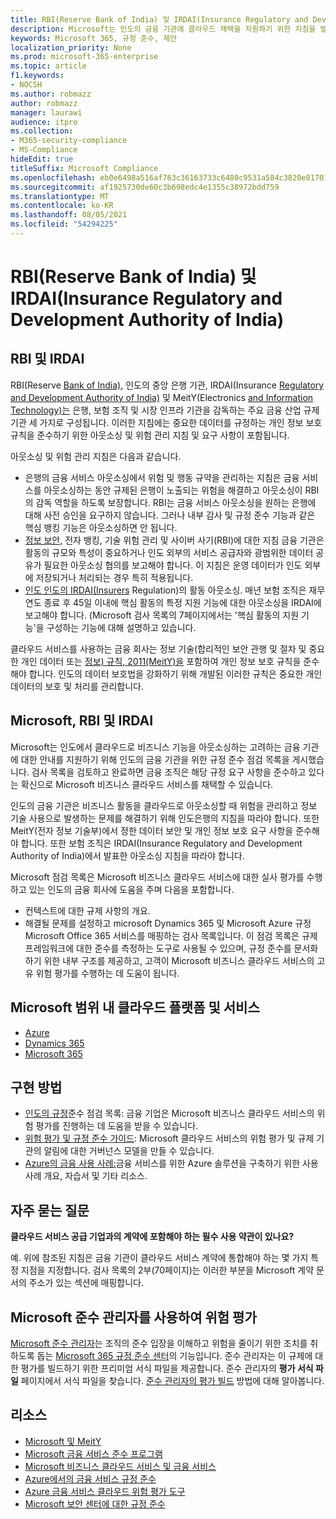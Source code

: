 ```yaml
---
title: RBI(Reserve Bank of India) 및 IRDAI(Insurance Regulatory and Development Authority of India)
description: Microsoft는 인도의 금융 기관에 클라우드 채택을 지원하기 위한 지침을 발표했습니다.
keywords: Microsoft 365, 규정 준수, 제안
localization_priority: None
ms.prod: microsoft-365-enterprise
ms.topic: article
f1.keywords:
- NOCSH
ms.author: robmazz
author: robmazz
manager: laurawi
audience: itpro
ms.collection:
- M365-security-compliance
- MS-Compliance
hideEdit: true
titleSuffix: Microsoft Compliance
ms.openlocfilehash: eb0e6498a516af763c36163733c6480c9531a584c3820e01701fdcf31089b8e3
ms.sourcegitcommit: af1925730de60c3b698edc4e1355c38972bdd759
ms.translationtype: MT
ms.contentlocale: ko-KR
ms.lasthandoff: 08/05/2021
ms.locfileid: "54294225"
---
```

# <a name="reserve-bank-of-india-rbi-and-insurance-regulatory-and-development-authority-of-india-irdai"></a>RBI(Reserve Bank of India) 및 IRDAI(Insurance Regulatory and Development Authority of India)

## <a name="about-rbi-and-irdai"></a>RBI 및 IRDAI

RBI(Reserve [Bank of India),](https://www.rbi.org.in/) 인도의 중앙 은행 기관, IRDAI(Insurance [Regulatory and Development Authority of India)](https://www.irdai.gov.in/Defaulthome.aspx?page=H1) 및 MeitY(Electronics [and Information Technology)는](https://meity.gov.in/content/information-technology-act) 은행, 보험 조직 및 시장 인프라 기관을 감독하는 주요 금융 산업 규제 기관 세 가지로 구성됩니다. 이러한 지침에는 중요한 데이터를 규정하는 개인 정보 보호 규칙을 준수하기 위한 아웃소싱 및 위험 관리 지침 및 요구 사항이 포함됩니다.

아웃소싱 및 위험 관리 지침은 다음과 같습니다.

- [](https://rbidocs.rbi.org.in/rdocs/notification/PDFs/73713.pdf) 은행의 금융 서비스 아웃소싱에서 위험 및 행동 규약을 관리하는 지침은 금융 서비스를 아웃소싱하는 동안 규제된 은행이 노출되는 위험을 해결하고 아웃소싱이 RBI의 감독 역할을 하도록 보장합니다. RBI는 금융 서비스 아웃소싱을 원하는 은행에 대해 사전 승인을 요구하지 않습니다. 그러나 내부 감사 및 규정 준수 기능과 같은 핵심 뱅킹 기능은 아웃소싱하면 안 됩니다.
- [정보 보안,](https://rbidocs.rbi.org.in/rdocs/content/PDFs/GBS300411F.pdf) 전자 뱅킹, 기술 위험 관리 및 사이버 사기(RBI)에 대한 지침 금융 기관은 활동의 규모와 특성이 중요하거나 인도 외부의 서비스 공급자와 광범위한 데이터 공유가 필요한 아웃소싱 협의를 보고해야 합니다. 이 지침은 운영 데이터가 인도 외부에 저장되거나 처리되는 경우 특히 적용됩니다.
- [인도 인도의 IRDAI(Insurers](https://www.irdai.gov.in/ADMINCMS/cms/frmGeneral_Layout.aspx?page=PageNo3149&flag=1) Regulation)의 활동 아웃소싱. 매년 보험 조직은 재무 연도 종료 후 45일 이내에 핵심 활동의 특정 지원 기능에 대한 아웃소싱을 IRDAI에 보고해야 합니다. (Microsoft 검사 목록의 [](https://servicetrust.microsoft.com/Documents/TrustDocuments?command=Download&downloadType=Document&downloadId=26f4af15-2771-4cd4-a7c7-9328149f9453&docTab=6d000410-c9e9-11e7-9a91-892aae8839ad_Compliance_Guides) 7페이지에서는 '핵심 활동의 지원 기능'을 구성하는 기능에 대해 설명하고 있습니다.

클라우드 서비스를 사용하는 금융 회사는 정보 기술(합리적인 보안 관행 및 절차 및 중요한 개인 데이터 또는 [정보) 규칙, 2011(MeitY)을](https://meity.gov.in/sites/upload_files/dit/files/GSR313E_10511\(1\).pdf) 포함하여 개인 정보 보호 규칙을 준수해야 합니다. 인도의 데이터 보호법을 강화하기 위해 개발된 이러한 규칙은 중요한 개인 데이터의 보호 및 처리를 관리합니다.

## <a name="microsoft-rbi-and-irdai"></a>Microsoft, RBI 및 IRDAI

Microsoft는 인도에서 클라우드로 비즈니스 기능을 아웃소싱하는 고려하는 금융 기관에 대한 안내를 지원하기 위해 인도의 금융 기관을 위한 규정 준수 점검 목록을 게시했습니다. 검사 목록을 검토하고 [](https://servicetrust.microsoft.com/Documents/TrustDocuments?command=Download&downloadType=Document&downloadId=26f4af15-2771-4cd4-a7c7-9328149f9453&docTab=6d000410-c9e9-11e7-9a91-892aae8839ad_Compliance_Guides)완료하면 금융 조직은 해당 규정 요구 사항을 준수하고 있다는 확신으로 Microsoft 비즈니스 클라우드 서비스를 채택할 수 있습니다.

인도의 금융 기관은 비즈니스 활동을 클라우드로 아웃소싱할 때 위험을 관리하고 정보 기술 사용으로 발생하는 문제를 해결하기 위해 인도은행의 지침을 따라야 합니다. 또한 MeitY(전자 정보 기술부)에서 정한 데이터 보안 및 개인 정보 보호 요구 사항을 준수해야 합니다. 또한 보험 조직은 IRDAI(Insurance Regulatory and Development Authority of India)에서 발표한 아웃소싱 지침을 따라야 합니다.

Microsoft 점검 목록은 Microsoft 비즈니스 클라우드 서비스에 대한 실사 평가를 수행하고 있는 인도의 금융 회사에 도움을 주며 다음을 포함합니다.

- 컨텍스트에 대한 규제 사항의 개요.
- 해결될 문제를 설정하고 microsoft Dynamics 365 및 Microsoft Azure 규정 Microsoft Office 365 서비스를 매핑하는 검사 목록입니다. 이 점검 목록은 규제 프레임워크에 대한 준수를 측정하는 도구로 사용될 수 있으며, 규정 준수를 문서화하기 위한 내부 구조를 제공하고, 고객이 Microsoft 비즈니스 클라우드 서비스의 고유 위험 평가를 수행하는 데 도움이 됩니다.

## <a name="microsoft-in-scope-cloud-platforms--services"></a>Microsoft 범위 내 클라우드 플랫폼 및 서비스

- [Azure](https://gallery.technet.microsoft.com/Overview-of-Azure-c1be3942)
- [Dynamics 365](https://aka.ms/d365-compliance-list)
- [Microsoft 365](https://servicetrust.microsoft.com/ViewPage/TrustDocuments?command=Download&downloadType=Document&downloadId=9f756cce-b15d-45a9-94d7-6a583dee4401&docTab=6d000410-c9e9-11e7-9a91-892aae8839ad_Compliance_Guides)

## <a name="how-to-implement"></a>구현 방법

- [인도의 규정](https://servicetrust.microsoft.com/Documents/TrustDocuments?command=Download&downloadType=Document&downloadId=26f4af15-2771-4cd4-a7c7-9328149f9453&docTab=6d000410-c9e9-11e7-9a91-892aae8839ad_Compliance_Guides)준수 점검 목록: 금융 기업은 Microsoft 비즈니스 클라우드 서비스의 위험 평가를 진행하는 데 도움을 받을 수 있습니다.
- [위험 평가 및 규정 준수 가이드](https://servicetrust.microsoft.com/ViewPage/TrustDocuments?command=Download&downloadType=Document&downloadId=edee9b14-3661-4a16-ba83-c35caf672bd7&docTab=6d000410-c9e9-11e7-9a91-892aae8839ad_FAQ_and_White_Papers): Microsoft 클라우드 서비스의 위험 평가 및 규제 기관의 알림에 대한 거버넌스 모델을 만들 수 있습니다.
- [Azure의 금융 사용 사례:](/azure/industry/financial/)금융 서비스를 위한 Azure 솔루션을 구축하기 위한 사용 사례 개요, 자습서 및 기타 리소스.

## <a name="frequently-asked-questions"></a>자주 묻는 질문

**클라우드 서비스 공급 기업과의 계약에 포함해야 하는 필수 사용 약관이 있나요?**

예. 위에 참조된 지침은 금융 기관이 클라우드 서비스 계약에 통합해야 하는 몇 가지 특정 지점을 지정합니다. 검사 목록의 [](https://servicetrust.microsoft.com/Documents/TrustDocuments?command=Download&downloadType=Document&downloadId=26f4af15-2771-4cd4-a7c7-9328149f9453&docTab=6d000410-c9e9-11e7-9a91-892aae8839ad_Compliance_Guides) 2부(70페이지)는 이러한 부분을 Microsoft 계약 문서의 주소가 있는 섹션에 매핑합니다.

## <a name="use-microsoft-compliance-manager-to-assess-your-risk"></a>Microsoft 준수 관리자를 사용하여 위험 평가

[Microsoft 준수 관리자](/microsoft-365/compliance/compliance-manager)는 조직의 준수 입장을 이해하고 위험을 줄이기 위한 조치를 취하도록 돕는 [Microsoft 365 규정 준수 센터](/microsoft-365/compliance/microsoft-365-compliance-center)의 기능입니다. 준수 관리자는 이 규제에 대한 평가를 빌드하기 위한 프리미엄 서식 파일을 제공합니다. 준수 관리자의 **평가 서식 파일** 페이지에서 서식 파일을 찾습니다. [준수 관리자의 평가 빌드](/microsoft-365/compliance/compliance-manager-assessments) 방법에 대해 알아봅니다.

## <a name="resources"></a>리소스

- [Microsoft 및 MeitY](offering-meity-india.md)
- [Microsoft 금융 서비스 준수 프로그램](https://download.microsoft.com/download/6/4/7/64707E3E-6D3E-45D0-8207-A0EA3201B4A6/Microsoft%20Cloud%20-%20Financial%20Services%20Compliance%20Program%20\(Print\).pdf)
- [Microsoft 비즈니스 클라우드 서비스 및 금융 서비스](https://www.microsoft.com/trustcenter/cloudservices/financialservices)
- [Azure에서의 금융 서비스 규정 준수](https://azure.microsoft.com/resources/videos/azurecon-2015-financial-services-compliance-in-azure/)
- [Azure 금융 서비스 클라우드 위험 평가 도구](https://servicetrust.microsoft.com/ViewPage/FFIECBlueprint?command=Download&downloadType=Document&downloadId=079a1973-711a-428f-9312-9ddd290cff7b&docTab=c726d5c0-2d1e-11e8-a485-57140ec19669_PaaS)
- [Microsoft 보안 센터에 대한 규정 준수](https://www.microsoft.com/trust-center/compliance/compliance-overview)
